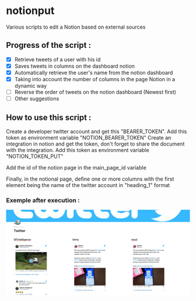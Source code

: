 # notionput
Various scripts to edit a Notion based on external sources


## Progress of the script :

- [x] Retrieve tweets of a user with his id
- [x] Saves tweets in columns on the dashboard notion
- [x] Automatically retrieve the user's name from the notion dashboard
- [x] Taking into account the number of columns in the page Notion in a dynamic way
- [ ] Reverse the order of tweets on the notion dashboard (Newest first)
- [ ] Other suggestions

## How to use this script : 

Create a developer twitter account and get this "BEARER_TOKEN".
Add this token as environment variable "NOTION_BEARER_TOKEN"
Create an integration in notion and get the token, don't forget to share the document with the integration.
Add this token as environment variable "NOTION_TOKEN_PUT"

Add the id of the notion page in the main_page_id variable

Finally, in the notional page, define one or more columns with the first element being the name of the twitter account in "heading_1" format

### Exemple after execution : 

![Notion page with some tweets](Exemple.png)





